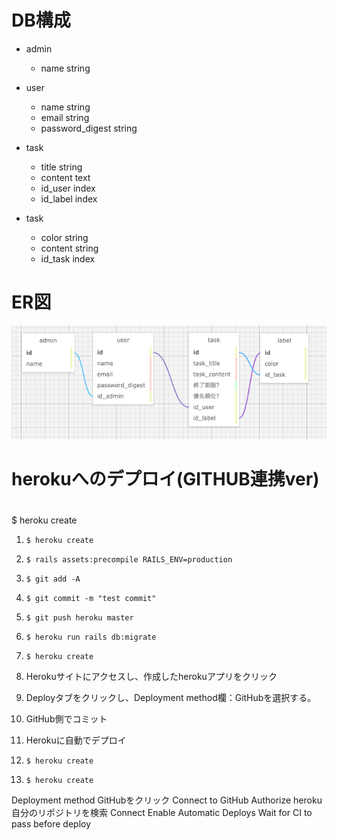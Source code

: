 # DB構成

* admin
    * name string

* user
    - name string
    - email string
    - password_digest string

* task
    - title string
    - content text
    - id_user index
    - id_label index

* task
    - color string
    - content string
    - id_task index

# ER図
![ER図](https://github.com/takayuki-takahashi-dic/manyou/blob/master/docs/ermap_1.png)

# herokuへのデプロイ(GITHUB連携ver)
#
$ heroku create

1. `$ heroku create`
1. `$ rails assets:precompile RAILS_ENV=production`
1. `$ git add -A`
1. `$ git commit -m "test commit"`
1. `$ git push heroku master`
1. `$ heroku run rails db:migrate`

1. `$ heroku create`
1. Herokuサイトにアクセスし、作成したherokuアプリをクリック
1. Deployタブをクリックし、Deployment method欄：GitHubを選択する。
1. GitHub側でコミット
1. Herokuに自動でデプロイ
1. `$ heroku create`
1. `$ heroku create`

Deployment method
GitHubをクリック
Connect to GitHub
Authorize heroku
自分のリポジトリを検索
Connect
Enable Automatic Deploys
Wait for CI to pass before deploy
